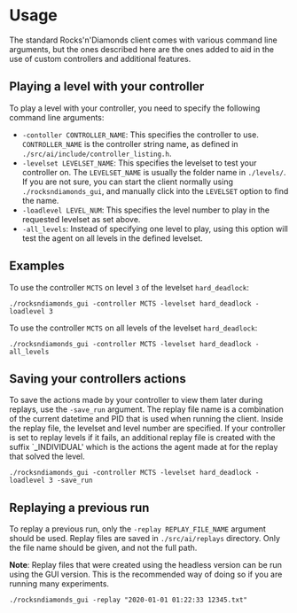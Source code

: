 
# Usage
The standard Rocks'n'Diamonds client comes with various command line arguments, but the ones described here are the ones added to aid in the use of custom controllers and additional features.

## Playing a level with your controller
To play a level with your controller, you need to specify the following command line arguments:
- `-contoller CONTROLLER_NAME`: This specifies the controller to use. `CONTROLLER_NAME` is the controller string name, as defined in `./src/ai/include/controller_listing.h`.
- `-levelset LEVELSET_NAME`: This specifies the levelset to test your controller on. The `LEVELSET_NAME` is usually the folder name in `./levels/`. If you are not sure, you can start the client normally using `./rocksndiamonds_gui`, and manually click into the `LEVELSET` option to find the name.
- `-loadlevel LEVEL_NUM`: This specifies the level number to play in the requested levelset as set above.
- `-all_levels`: Instead of specifying one level to play, using this option will test the agent on all levels in the defined levelset.

## Examples
To use the controller `MCTS` on level `3` of the levelset `hard_deadlock`:
```shell
./rocksndiamonds_gui -controller MCTS -levelset hard_deadlock -loadlevel 3
```

To use the controller `MCTS` on all levels of the levelset `hard_deadlock`:
```shell
./rocksndiamonds_gui -controller MCTS -levelset hard_deadlock -all_levels
```

## Saving your controllers actions
To save the actions made by your controller to view them later during replays, use the `-save_run` argument. The replay file name is a combination of the current datetime and PID that is used when running the client. Inside the replay file, the levelset and level number are specified. If your controller is set to replay levels if it fails, an additional replay file is created with the suffix `_INDIVIDUAL' which is the actions the agent made at for the replay that solved the level.
```shell
./rocksndiamonds_gui -controller MCTS -levelset hard_deadlock -loadlevel 3 -save_run
```

## Replaying a previous run
To replay a previous run, only the `-replay REPLAY_FILE_NAME` argument should be used. Replay files are saved in `./src/ai/replays` directory. Only the file name should be given, and not the full path. 

**Note**: Replay files that were created using the headless version can be run using the GUI version. This is the recommended way of doing so if you are running many experiments.
```shell
./rocksndiamonds_gui -replay "2020-01-01 01:22:33 12345.txt"
```